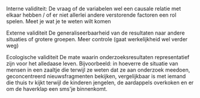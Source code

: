 

Interne validiteit:
De vraag of de variabelen wel een causale relatie met elkaar hebben / of er niet allerlei andere verstorende factoren een rol spelen.
Meet je wat je te weten wilt komen


Externe validiteit
De generaliseerbaarheid van de resultaten naar andere situaties of grotere groepen.
Meer controle (gaat werkelijkheid wel verder weg)

Ecologische validiteit
De mate waarin onderzoeksresultaten representatief zijn voor het alledaase leven. 
Bijvoorbeeld: in hoeverre de situatie van mensen in een zaaltje die terwijl ze weten dat ze aan onderzoek meedoen, geconcentreerd nieuwsfragmenten bekijken, vergelijkbaar is met iemand die thuis tv kijkt terwijl de kinderen jengelen, de aardappels overkoken en er om de haverklap een sms'je binnenkomt.

